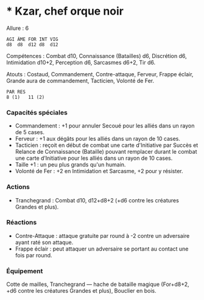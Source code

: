 # * Kzar, chef orque noir

Allure : 6

	AGI	ÂME	FOR	INT	VIG
	d8	d8	d12	d8	d12

Compétences : Combat d10, Connaissance (Batailles) d6, Discrétion d6, Intimidation d10+2, Perception d6, Sarcasmes d6+2, Tir d6.

Atouts : Costaud, Commandement, Contre-attaque, Ferveur, Frappe éclair, Grande aura de commandement, Tacticien, Volonté de Fer.

	PAR	RES
	8 (1)	11 (2)

### Capacités spéciales
- Commandement : +1 pour annuler Secoué pour les alliés dans un rayon de 5 cases.
- Ferveur : +1 aux dégâts pour les alliés dans un rayon de 10 cases.
- Tacticien : reçoit en début de combat une carte d'Initiative par Succès et Relance de Connaissance (Bataille) pouvant remplacer durant le combat une carte d’Initiative pour les alliés dans un rayon de 10 cases.
- Taille +1 : un peu plus grands qu'un humain.
- Volonté de Fer : +2 en Intimidation et Sarcasme, +2 pour y résister.

### Actions
- Tranchegrand : Combat d10, d12+d8+2 (+d6 contre les créatures Grandes et plus).

### Réactions
- Contre-Attaque : attaque gratuite par round à -2 contre un adversaire ayant raté son attaque.
- Frappe éclair : peut attaquer un adversaire se portant au contact une fois par round.

### Équipement
Cotte de mailles, Tranchegrand — hache de bataille magique (For+d8+2, +d6 contre les créatures Grandes et plus), Bouclier en bois.
